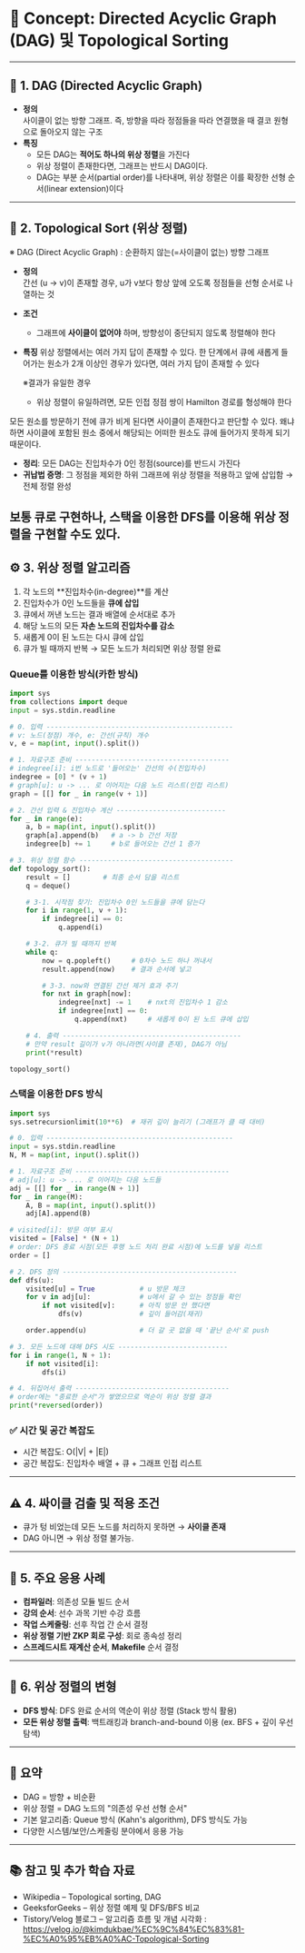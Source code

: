 # 🧠 Concept: Directed Acyclic Graph (DAG) 및 Topological Sorting

---

## 🌳 1. DAG (Directed Acyclic Graph)

- **정의**  
  사이클이 없는 방향 그래프. 즉, 방향을 따라 정점들을 따라 연결했을 때 결코 원형으로 돌아오지 않는 구조
- **특징**
  - 모든 DAG는 **적어도 하나의 위상 정렬**을 가진다
  - 위상 정렬이 존재한다면, 그래프는 반드시 DAG이다.
  - DAG는 부분 순서(partial order)를 나타내며, 위상 정렬은 이를 확장한 선형 순서(linear extension)이다

---

## 🔀 2. Topological Sort (위상 정렬)

※ DAG (Direct Acyclic Graph) : 순환하지 않는(=사이클이 없는) 방향 그래프

- **정의**  
  간선 (u → v)이 존재할 경우, u가 v보다 항상 앞에 오도록 정점들을 선형 순서로 나열하는 것

- **조건**

  - 그래프에 **사이클이 없어야** 하며, 방향성이 중단되지 않도록 정렬해야 한다

- **특징**
  위상 정렬에서는 여러 가지 답이 존재할 수 있다. 한 단계에서 큐에 새롭게 들어가는 원소가 2개 이상인 경우가 있다면, 여러 가지 답이 존재할 수 있다

  ※결과가 유일한 경우

  - 위상 정렬이 유일하려면, 모든 인접 정점 쌍이 Hamilton 경로를 형성해야 한다

모든 원소를 방문하기 전에 큐가 비게 된다면 사이클이 존재한다고 판단할 수 있다. 왜냐하면 사이클에 포함된 원소 중에서 해당되는 어떠한 원소도 큐에 들어가지 못하게 되기 때문이다.

- **정리**: 모든 DAG는 진입차수가 0인 정점(source)를 반드시 가진다
- **귀납법 증명**: 그 정점을 제외한 하위 그래프에 위상 정렬을 적용하고 앞에 삽입함 → 전체 정렬 완성

## 보통 큐로 구현하나, 스택을 이용한 DFS를 이용해 위상 정렬을 구현할 수도 있다.

## ⚙️ 3. 위상 정렬 알고리즘

1. 각 노드의 **진입차수(in-degree)**를 계산
2. 진입차수가 0인 노드들을 **큐에 삽입**
3. 큐에서 꺼낸 노드는 결과 배열에 순서대로 추가
4. 해당 노드의 모든 **자손 노드의 진입차수를 감소**
5. 새롭게 0이 된 노드는 다시 큐에 삽입
6. 큐가 빌 때까지 반복 → 모든 노드가 처리되면 위상 정렬 완료

### Queue를 이용한 방식(카한 방식)

```python
import sys
from collections import deque
input = sys.stdin.readline

# 0. 입력 ----------------------------------------------
# v: 노드(정점) 개수, e: 간선(규칙) 개수
v, e = map(int, input().split())

# 1. 자료구조 준비 --------------------------------------
# indegree[i]: i번 노드로 '들어오는' 간선의 수(진입차수)
indegree = [0] * (v + 1)
# graph[u]: u -> ... 로 이어지는 다음 노드 리스트(인접 리스트)
graph = [[] for _ in range(v + 1)]

# 2. 간선 입력 & 진입차수 계산 ---------------------------
for _ in range(e):
    a, b = map(int, input().split())
    graph[a].append(b)   # a -> b 간선 저장
    indegree[b] += 1     # b로 들어오는 간선 1 증가

# 3. 위상 정렬 함수 --------------------------------------
def topology_sort():
    result = []        # 최종 순서 담을 리스트
    q = deque()

    # 3-1. 시작점 찾기: 진입차수 0인 노드들을 큐에 담는다
    for i in range(1, v + 1):
        if indegree[i] == 0:
            q.append(i)

    # 3-2. 큐가 빌 때까지 반복
    while q:
        now = q.popleft()     # 0차수 노드 하나 꺼내서
        result.append(now)    # 결과 순서에 넣고

        # 3-3. now와 연결된 간선 제거 효과 주기
        for nxt in graph[now]:
            indegree[nxt] -= 1    # nxt의 진입차수 1 감소
            if indegree[nxt] == 0:
                q.append(nxt)     # 새롭게 0이 된 노드 큐에 삽입

    # 4. 출력 --------------------------------------------
    # 만약 result 길이가 v가 아니라면(사이클 존재), DAG가 아님
    print(*result)

topology_sort()

```

### 스택을 이용한 DFS 방식

```python
import sys
sys.setrecursionlimit(10**6)  # 재귀 깊이 늘리기 (그래프가 클 때 대비)

# 0. 입력 ----------------------------------------------
input = sys.stdin.readline
N, M = map(int, input().split())

# 1. 자료구조 준비 --------------------------------------
# adj[u]: u -> ... 로 이어지는 다음 노드들
adj = [[] for _ in range(N + 1)]
for _ in range(M):
    A, B = map(int, input().split())
    adj[A].append(B)

# visited[i]: 방문 여부 표시
visited = [False] * (N + 1)
# order: DFS 종료 시점(모든 후행 노드 처리 완료 시점)에 노드를 넣을 리스트
order = []

# 2. DFS 정의 -------------------------------------------
def dfs(u):
    visited[u] = True           # u 방문 체크
    for v in adj[u]:            # u에서 갈 수 있는 정점들 확인
        if not visited[v]:      # 아직 방문 안 했다면
            dfs(v)              # 깊이 들어감(재귀)

    order.append(u)             # 더 갈 곳 없을 때 '끝난 순서'로 push

# 3. 모든 노드에 대해 DFS 시도 ---------------------------
for i in range(1, N + 1):
    if not visited[i]:
        dfs(i)

# 4. 뒤집어서 출력 --------------------------------------
# order에는 "종료한 순서"가 쌓였으므로 역순이 위상 정렬 결과
print(*reversed(order))

```

### ✅ 시간 및 공간 복잡도

- 시간 복잡도: O(|V| + |E|)
- 공간 복잡도: 진입차수 배열 + 큐 + 그래프 인접 리스트

---

## ⚠️ 4. 싸이클 검출 및 적용 조건

- 큐가 텅 비었는데 모든 노드를 처리하지 못하면 → **사이클 존재**
- DAG 아니면 → 위상 정렬 불가능.

---

## 💼 5. 주요 응용 사례

- **컴파일러**: 의존성 모듈 빌드 순서
- **강의 순서**: 선수 과목 기반 수강 흐름
- **작업 스케줄링**: 선후 작업 간 순서 결정
- **위상 정렬 기반 ZKP 회로 구성**: 회로 종속성 정리
- **스프레드시트 재계산 순서**, **Makefile** 순서 결정

---

## 🧩 6. 위상 정렬의 변형

- **DFS 방식**: DFS 완료 순서의 역순이 위상 정렬 (Stack 방식 활용)
- **모든 위상 정렬 출력**: 백트래킹과 branch-and-bound 이용 (ex. BFS + 깊이 우선 탐색)

---

## 📝 요약

- DAG = 방향 + 비순환
- 위상 정렬 = DAG 노드의 "의존성 우선 선형 순서"
- 기본 알고리즘: Queue 방식 (Kahn's algorithm), DFS 방식도 가능
- 다양한 시스템/보안/스케줄링 분야에서 응용 가능

---

## 📚 참고 및 추가 학습 자료

- Wikipedia – Topological sorting, DAG
- GeeksforGeeks – 위상 정렬 예제 및 DFS/BFS 비교
- Tistory/Velog 블로그 – 알고리즘 흐름 및 개념 시각화 : https://velog.io/@kimdukbae/%EC%9C%84%EC%83%81-%EC%A0%95%EB%A0%AC-Topological-Sorting
